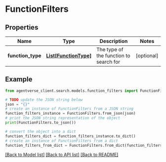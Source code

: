 # FunctionFilters


## Properties

Name | Type | Description | Notes
------------ | ------------- | ------------- | -------------
**function_type** | [**List[FunctionType]**](FunctionType.md) | The type of the function to search for | [optional] 

## Example

```python
from agentverse_client.search.models.function_filters import FunctionFilters

# TODO update the JSON string below
json = "{}"
# create an instance of FunctionFilters from a JSON string
function_filters_instance = FunctionFilters.from_json(json)
# print the JSON string representation of the object
print(FunctionFilters.to_json())

# convert the object into a dict
function_filters_dict = function_filters_instance.to_dict()
# create an instance of FunctionFilters from a dict
function_filters_from_dict = FunctionFilters.from_dict(function_filters_dict)
```
[[Back to Model list]](../README.md#documentation-for-models) [[Back to API list]](../README.md#documentation-for-api-endpoints) [[Back to README]](../README.md)


